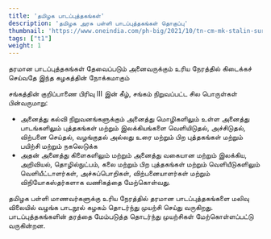 ```yaml
---
title: 'தமிழக பாடப்புத்தகங்கள்'
description: 'தமிழக அரசு பள்ளி பாடப்புத்தகங்கள் தொகுப்பு'
thumbnail: 'https://www.oneindia.com/ph-big/2021/10/tn-cm-mk-stalin-surprise-visit-to-government-school-students-hostel_163306361650.jpg'
tags: ["t1"]
weight: 1
---
```


தரமான பாடப்புத்தகங்கள் தேவைப்படும் அனைவருக்கும் உரிய நேரத்தில் கிடைக்கச் செய்வதே இந்த கழகத்தின் நோக்கமாகும்

சங்கத்தின் குறிப்பாணை பிரிவு III இன் கீழ், சங்கம் நிறுவப்பட்ட சில பொருள்கள் பின்வருமாறு:

- அனைத்து கல்வி நிறுவனங்களுக்கும் அனைத்து மொழிகளிலும் உள்ள அனைத்து பாடங்களிலும் புத்தகங்கள் மற்றும் இலக்கியங்களை வெளியிடுதல், அச்சிடுதல், விற்பனை செய்தல், வழங்குதல் அல்லது உரை மற்றும் பிற புத்தகங்கள் மற்றும் பயிற்சி மற்றும் நகலெடுக்க
- அதன் அனைத்து கிளைகளிலும் மற்றும் அனைத்து வகையான மற்றும் இலக்கிய, அறிவியல், தொழில்நுட்பம், கலை மற்றும் பிற புத்தகங்கள் மற்றும் வெளியீடுகளிலும் வெளியீட்டாளர்கள், அச்சுப்பொறிகள், விற்பனையாளர்கள் மற்றும் விநியோகஸ்தர்களாக வணிகத்தை மேற்கொள்வது.

தமிழக பள்ளி மாணவர்களுக்கு உரிய நேரத்தில் தரமான பாடப்புத்தகங்களை மலிவு விலையில் வழங்க பாடநூல் கழகம் தொடர்ந்து முயற்சி செய்து வருகிறது. பாடப்புத்தகங்களின் தரத்தை மேம்படுத்த தொடர்ந்து முயற்சிகள் மேற்கொள்ளப்பட்டு வருகின்றன.